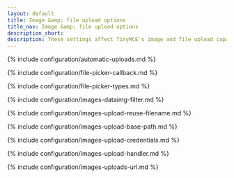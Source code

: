 ```yaml
---
layout: default
title: Image &amp; file upload options
title_nav: Image &amp; file upload options
description_short:
description: These settings affect TinyMCE's image and file upload capabilities.
---
```


{% include configuration/automatic-uploads.md %}

{% include configuration/file-picker-callback.md %}

{% include configuration/file-picker-types.md %}

{% include configuration/images-dataimg-filter.md %}

{% include configuration/images-upload-reuse-filename.md %}

{% include configuration/images-upload-base-path.md %}

{% include configuration/images-upload-credentials.md %}

{% include configuration/images-upload-handler.md %}

{% include configuration/images-uploads-url.md %}
